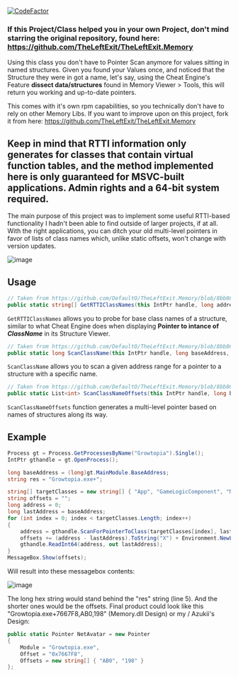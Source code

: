 [![CodeFactor](https://www.codefactor.io/repository/github/defaulto/theleftexit.memory/badge)](https://www.codefactor.io/repository/github/defaulto/theleftexit.memory)
### If this Project/Class helped you in your own Project, don't mind starring the original repository, found here: https://github.com/TheLeftExit/TheLeftExit.Memory

Using this class you don't have to Pointer Scan anymore for values sitting in named structures. Given you found your Values once, and noticed that the Structure they were in got a name, let's say, using the Cheat Engine's Feature **dissect data/structures** found in Memory Viewer > Tools, this will return you working and up-to-date pointers.

This comes with it's own rpm capabilities, so you technically don't have to rely on other Memory Libs. If you want to improve upon on this project, fork it from here: https://github.com/TheLeftExit/TheLeftExit.Memory

## Keep in mind that RTTI information only generates for classes that contain virtual function tables, and the method implemented here is only guaranteed for MSVC-built applications. Admin rights and a 64-bit system required.

The main purpose of this project was to implement some useful RTTI-based functionality I hadn't been able to find outside of larger projects, if at all. With the right applications, you can ditch your old multi-level pointers in favor of lists of class names which, unlike static offsets, won't change with version updates.


![image](https://user-images.githubusercontent.com/42414542/121788422-749b4880-cbcd-11eb-915f-46eaf45c2b18.png)

## Usage
```csharp
// Taken from https://github.com/DefaultO/TheLeftExit.Memory/blob/8bb868205239ccbbb2681aa470865069515fee9a/Memory.cs#L120
public static string[] GetRTTIClassNames(this IntPtr handle, long address)
```
``GetRTTIClassNames`` allows you to probe for base class names of a structure, similar to what Cheat Engine does when displaying **Pointer to intance of *ClassName*** in its Structure Viewer.
```csharp
// Taken from https://github.com/DefaultO/TheLeftExit.Memory/blob/8bb868205239ccbbb2681aa470865069515fee9a/Memory.cs#L155
public static long ScanClassName(this IntPtr handle, long baseAddress, string className, int maxOffset)
```
``ScanClassName`` allows you to scan a given address range for a pointer to a structure with a specific name.
```csharp
// Taken from https://github.com/DefaultO/TheLeftExit.Memory/blob/8bb868205239ccbbb2681aa470865069515fee9a/Memory.cs#L173
public static List<int> ScanClassNameOffsets(this IntPtr handle, long baseAddress, params (string className, int maxOffset)[] searchParameters)
```
``ScanClassNameOffsets`` function generates a multi-level pointer based on names of structures along its way.

## Example
```csharp
Process gt = Process.GetProcessesByName("Growtopia").Single();
IntPtr gthandle = gt.OpenProcess();

long baseAddress = (long)gt.MainModule.BaseAddress;
string res = "Growtopia.exe+";

string[] targetClasses = new string[] { "App", "GameLogicComponent", "NetAvatar" };
string offsets = "";
long address = 0;
long lastAddress = baseAddress;
for (int index = 0; index < targetClasses.Length; index++)
{
    address = gthandle.ScanForPointerToClass(targetClasses[index], lastAddress, index == 0 ? 0x800000 : 0x1000);
    offsets += (address - lastAddress).ToString("X") + Environment.NewLine;
    gthandle.ReadInt64(address, out lastAddress);
}
MessageBox.Show(offsets);
```
Will result into these messagebox contents:

![image](https://user-images.githubusercontent.com/42414542/121859416-f7202700-ccf7-11eb-9c5e-7e73bd50ae7b.png)

The long hex string would stand behind the "res" string (line 5). And the shorter ones would be the offsets.
Final product could look like this "Growtopia.exe+7667F8,AB0,198" (Memory.dll Design) or my / Azukii's Design:
```csharp
public static Pointer NetAvatar = new Pointer
{
    Module = "Growtopia.exe",
    Offset = "0x7667F8",
    Offsets = new string[] { "AB0", "198" }
};
```

